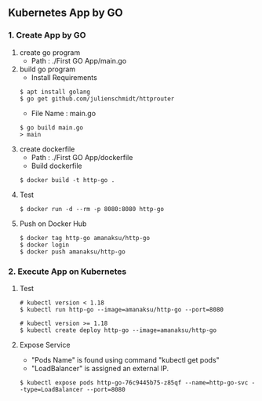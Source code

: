 ## Kubernetes App by GO

### 1. Create App by GO
1. create go program
    * Path : ./First GO App/main.go
2. build go program
    * Install Requirements
    ```
    $ apt install golang
    $ go get github.com/julienschmidt/httprouter
    ```
    * File Name : main.go
    ```
    $ go build main.go
    > main
    ```
3. create dockerfile
    * Path : ./First GO App/dockerfile
    * Build dockerfile
    ```
    $ docker build -t http-go .
    ```
4. Test
    ```
    $ docker run -d --rm -p 8080:8080 http-go
5. Push on Docker Hub
    ```
    $ docker tag http-go amanaksu/http-go
    $ docker login
    $ docker push amanaksu/http-go
    ```

### 2. Execute App on Kubernetes
1. Test
    ```
    # kubectl version < 1.18
    $ kubectl run http-go --image=amanaksu/http-go --port=8080

    # kubectl version >= 1.18
    $ kubectl create deploy http-go --image=amanaksu/http-go
    ```

2. Expose Service
    * "Pods Name" is found using command "kubectl get pods"
    * "LoadBalancer" is assigned an external IP.
    ```
    $ kubectl expose pods http-go-76c9445b75-z85qf --name=http-go-svc --type=LoadBalancer --port=8080
    ```